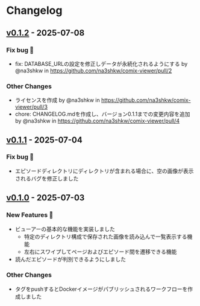 # Changelog

## [v0.1.2](https://github.com/na3shkw/comix-viewer/compare/v0.1.1...v0.1.2) - 2025-07-08
### Fix bug 🐛
- fix: DATABASE_URLの設定を修正しデータが永続化されるようにする by @na3shkw in https://github.com/na3shkw/comix-viewer/pull/2
### Other Changes
- ライセンスを作成 by @na3shkw in https://github.com/na3shkw/comix-viewer/pull/3
- chore: CHANGELOG.mdを作成し、バージョン0.1.1までの変更内容を追加 by @na3shkw in https://github.com/na3shkw/comix-viewer/pull/4

## [v0.1.1](https://github.com/na3shkw/comix-viewer/compare/v0.1.0...v0.1.1) - 2025-07-04

### Fix bug 🐛

- エピソードディレクトリにディレクトリが含まれる場合に、空の画像が表示されるバグを修正しました

## [v0.1.0](https://github.com/na3shkw/comix-viewer/commits/v0.1.0) - 2025-07-03

### New Features 🎉

- ビューアーの基本的な機能を実装しました
  - 特定のディレクトリ構成で保存された画像を読み込んで一覧表示する機能
  - 左右にスワイプしてページおよびエピソード間を遷移できる機能
- 読んだエピソードが判別できるようにしました

### Other Changes

- タグをpushするとDockerイメージがパブリッシュされるワークフローを作成しました
